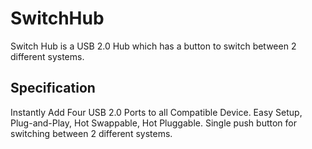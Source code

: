 # SwitchHub

Switch Hub is a USB 2.0 Hub which has a button to switch between 2 different systems.

## Specification

Instantly Add Four USB 2.0 Ports to all Compatible Device. 
Easy Setup, Plug-and-Play, Hot Swappable, Hot Pluggable. 
Single push button for switching between 2 different systems. 

